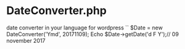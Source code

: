# DateConverter.php
date converter in your language for wordpress
``
$Date = new DateConverter('Ymd', 20171109);
Echo $Date->getDate('d F Y');// 09 november 2017
```

